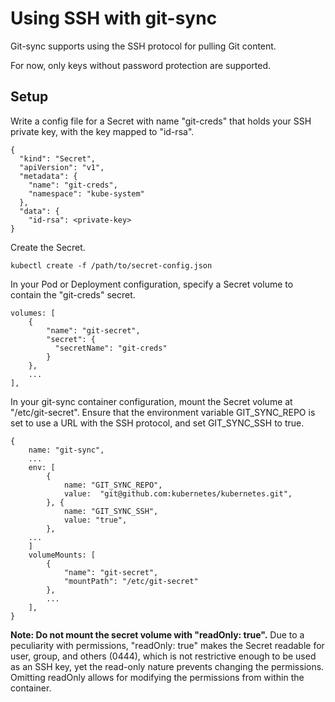 # Using SSH with git-sync

Git-sync supports using the SSH protocol for pulling Git content.

For now, only keys without password protection are supported.

## Setup

Write a config file for a Secret with name "git-creds" that holds your SSH private key, with the key mapped to "id-rsa".
```
{
  "kind": "Secret",
  "apiVersion": "v1",
  "metadata": {
    "name": "git-creds",
    "namespace": "kube-system"
  },
  "data": {
    "id-rsa": <private-key>
}
```

Create the Secret.
```
kubectl create -f /path/to/secret-config.json
```

In your Pod or Deployment configuration, specify a Secret volume to contain the "git-creds" secret.
```
volumes: [
    {
        "name": "git-secret",
        "secret": {
          "secretName": "git-creds"
        }
    },
    ...
],
```

In your git-sync container configuration, mount the Secret volume at "/etc/git-secret". Ensure that the environment variable GIT_SYNC_REPO is set to use a URL with the SSH protocol, and set GIT_SYNC_SSH to true.
```
{
    name: "git-sync",
    ...
    env: [
        {
            name: "GIT_SYNC_REPO",
            value:  "git@github.com:kubernetes/kubernetes.git",
        }, {
            name: "GIT_SYNC_SSH",
            value: "true",
        },
    ...
    ]
    volumeMounts: [
        {
            "name": "git-secret",
            "mountPath": "/etc/git-secret"
        },
        ...
    ],
}
```
**Note: Do not mount the secret volume with "readOnly: true".** Due to a peculiarity with permissions, "readOnly: true" makes the Secret readable for user, group, and others (0444), which is not restrictive enough to be used as an SSH key, yet the read-only nature prevents changing the permissions. Omitting readOnly allows for modifying the permissions from within the container.
